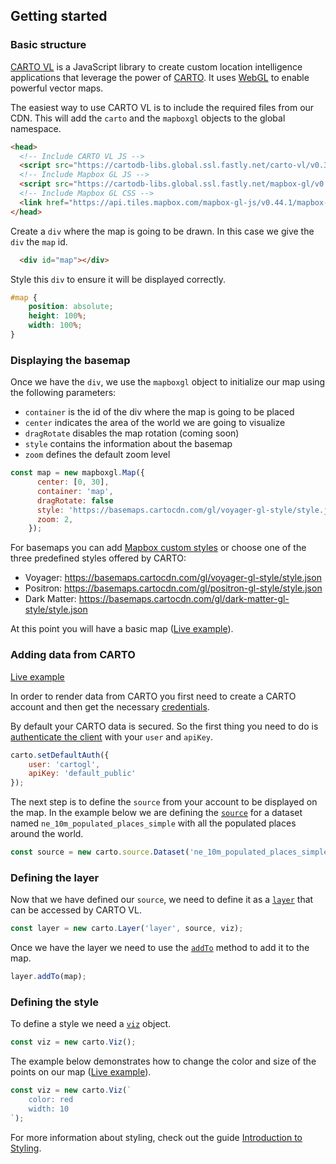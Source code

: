 ## Getting started

### Basic structure

[CARTO VL](https://github.com/cartodb/carto-vl) is a JavaScript library to create custom location intelligence applications that leverage the power of [CARTO](https://carto.com/). It uses [WebGL](https://www.khronos.org/webgl/) to enable powerful vector maps.

The easiest way to use CARTO VL is to include the required files from our CDN. This will add the `carto` and the `mapboxgl` objects to the global namespace.

```html
<head>
  <!-- Include CARTO VL JS -->
  <script src="https://cartodb-libs.global.ssl.fastly.net/carto-vl/v0.3.0/carto-vl.js"></script>
  <!-- Include Mapbox GL JS -->
  <script src="https://cartodb-libs.global.ssl.fastly.net/mapbox-gl/v0.44.1-carto1/mapbox-gl.js"></script>
  <!-- Include Mapbox GL CSS -->
  <link href="https://api.tiles.mapbox.com/mapbox-gl-js/v0.44.1/mapbox-gl.css" rel="stylesheet" />
</head>
```

Create a `div` where the map is going to be drawn. In this case we give the `div` the `map` id.

```html
  <div id="map"></div>
```

Style this `div` to ensure it will be displayed correctly.

```css
#map {
    position: absolute;
    height: 100%;
    width: 100%;
}
```

### Displaying the basemap

Once we have the `div`, we use the `mapboxgl` object to initialize our map using the following parameters:

- `container` is the id of the div where the map is going to be placed
- `center` indicates the area of the world we are going to visualize
- `dragRotate` disables the map rotation (coming soon)
- `style` contains the information about the basemap
- `zoom` defines the default zoom level  

```js
const map = new mapboxgl.Map({
      center: [0, 30],
      container: 'map',
      dragRotate: false
      style: 'https://basemaps.cartocdn.com/gl/voyager-gl-style/style.json',
      zoom: 2,
    });
```

For basemaps you can add [Mapbox custom styles](https://www.mapbox.com/mapbox-gl-js/style-spec/) or choose one of the three predefined styles offered by CARTO:

- Voyager: https://basemaps.cartocdn.com/gl/voyager-gl-style/style.json
- Positron: https://basemaps.cartocdn.com/gl/positron-gl-style/style.json
- Dark Matter: https://basemaps.cartocdn.com/gl/dark-matter-gl-style/style.json

At this point you will have a basic map ([Live example](http://carto.com/developers/carto-vl/examples/maps/guides/getting-started/basemap.html)).

### Adding data from CARTO

[Live example](http://carto.com/developers/carto-vl/examples/maps/guides/getting-started/addingData.html)

In order to render data from CARTO you first need to create a CARTO account and then get the necessary [credentials](https://carto.com/developers/fundamentals/authorization/).

By default your CARTO data is secured. So the first thing you need to do is [authenticate the client](https://carto.com/developers/carto-vl/reference/#cartosetdefaultauth) with your `user` and `apiKey`.

```js
carto.setDefaultAuth({
    user: 'cartogl',
    apiKey: 'default_public'
});
```

The next step is to define the `source` from your account to be displayed on the map. In the example below we are defining the [`source`](https://carto.com/developers/carto-vl/reference/#cartosourcedataset) for a dataset named `ne_10m_populated_places_simple` with all the populated places around the world.

```js
const source = new carto.source.Dataset('ne_10m_populated_places_simple');
```

### Defining the layer

Now that we have defined our `source`, we need to define it as a [`layer`](https://carto.com/developers/carto-vl/reference/#cartolayer) that can be accessed by CARTO VL.

```js
const layer = new carto.Layer('layer', source, viz);
```

Once we have the layer we need to use the [`addTo`](https://carto.com/developers/carto-vl/reference/#cartolayeraddto) method to add it to the map.

```js
layer.addTo(map);
```

### Defining the style

To define a style we need a [`viz`](https://carto.com/developers/carto-vl/reference/#cartoviz) object.

```js
const viz = new carto.Viz();
```

The example below demonstrates how to change the color and size of the points on our map ([Live example](http://carto.com/developers/carto-vl/examples/maps/guides/getting-started/basicStyling.html)).

```js
const viz = new carto.Viz(`
    color: red
    width: 10
`);
```

For more information about styling, check out the guide [Introduction to Styling](https://carto.com/developers/carto-vl/guides/introduction-to-styling/).
